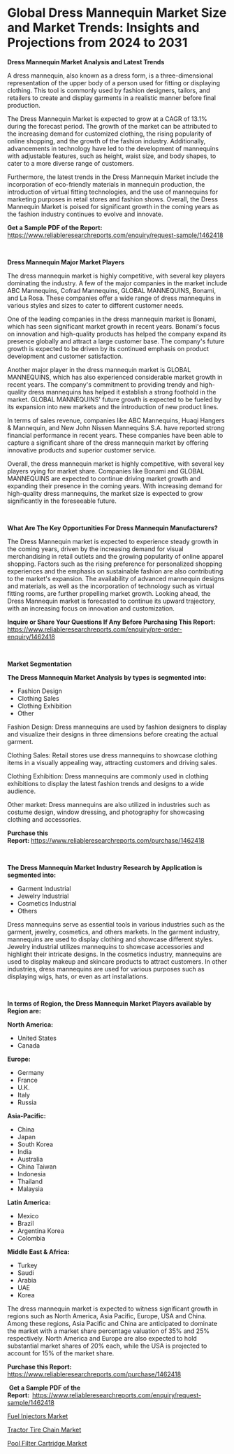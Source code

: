 <p><h1>Global Dress Mannequin Market Size and Market Trends: Insights and Projections from 2024 to 2031</h1></p><p><strong>Dress Mannequin Market Analysis and Latest Trends</strong></p>
<p><p>A dress mannequin, also known as a dress form, is a three-dimensional representation of the upper body of a person used for fitting or displaying clothing. This tool is commonly used by fashion designers, tailors, and retailers to create and display garments in a realistic manner before final production.</p><p>The Dress Mannequin Market is expected to grow at a CAGR of 13.1% during the forecast period. The growth of the market can be attributed to the increasing demand for customized clothing, the rising popularity of online shopping, and the growth of the fashion industry. Additionally, advancements in technology have led to the development of mannequins with adjustable features, such as height, waist size, and body shapes, to cater to a more diverse range of customers.</p><p>Furthermore, the latest trends in the Dress Mannequin Market include the incorporation of eco-friendly materials in mannequin production, the introduction of virtual fitting technologies, and the use of mannequins for marketing purposes in retail stores and fashion shows. Overall, the Dress Mannequin Market is poised for significant growth in the coming years as the fashion industry continues to evolve and innovate.</p></p>
<p><strong>Get a Sample PDF of the Report:&nbsp;</strong> <a href="https://www.reliableresearchreports.com/enquiry/request-sample/1462418">https://www.reliableresearchreports.com/enquiry/request-sample/1462418</a></p>
<p>&nbsp;</p>
<p><strong>Dress Mannequin Major Market Players</strong></p>
<p><p>The dress mannequin market is highly competitive, with several key players dominating the industry. A few of the major companies in the market include ABC Mannequins, Cofrad Mannequins, GLOBAL MANNEQUINS, Bonami, and La Rosa. These companies offer a wide range of dress mannequins in various styles and sizes to cater to different customer needs.</p><p>One of the leading companies in the dress mannequin market is Bonami, which has seen significant market growth in recent years. Bonami's focus on innovation and high-quality products has helped the company expand its presence globally and attract a large customer base. The company's future growth is expected to be driven by its continued emphasis on product development and customer satisfaction.</p><p>Another major player in the dress mannequin market is GLOBAL MANNEQUINS, which has also experienced considerable market growth in recent years. The company's commitment to providing trendy and high-quality dress mannequins has helped it establish a strong foothold in the market. GLOBAL MANNEQUINS' future growth is expected to be fueled by its expansion into new markets and the introduction of new product lines.</p><p>In terms of sales revenue, companies like ABC Mannequins, Huaqi Hangers & Mannequin, and New John Nissen Mannequins S.A. have reported strong financial performance in recent years. These companies have been able to capture a significant share of the dress mannequin market by offering innovative products and superior customer service.</p><p>Overall, the dress mannequin market is highly competitive, with several key players vying for market share. Companies like Bonami and GLOBAL MANNEQUINS are expected to continue driving market growth and expanding their presence in the coming years. With increasing demand for high-quality dress mannequins, the market size is expected to grow significantly in the foreseeable future.</p></p>
<p>&nbsp;</p>
<p><strong>What Are The Key Opportunities For Dress Mannequin Manufacturers?</strong></p>
<p><p>The Dress Mannequin market is expected to experience steady growth in the coming years, driven by the increasing demand for visual merchandising in retail outlets and the growing popularity of online apparel shopping. Factors such as the rising preference for personalized shopping experiences and the emphasis on sustainable fashion are also contributing to the market's expansion. The availability of advanced mannequin designs and materials, as well as the incorporation of technology such as virtual fitting rooms, are further propelling market growth. Looking ahead, the Dress Mannequin market is forecasted to continue its upward trajectory, with an increasing focus on innovation and customization.</p></p>
<p><strong>Inquire or Share Your Questions If Any Before Purchasing This Report:</strong> <a href="https://www.reliableresearchreports.com/enquiry/pre-order-enquiry/1462418">https://www.reliableresearchreports.com/enquiry/pre-order-enquiry/1462418</a></p>
<p>&nbsp;</p>
<p><strong>Market Segmentation</strong></p>
<p><strong>The Dress Mannequin Market Analysis by types is segmented into:</strong></p>
<p><ul><li>Fashion Design</li><li>Clothing Sales</li><li>Clothing Exhibition</li><li>Other</li></ul></p>
<p><p>Fashion Design: Dress mannequins are used by fashion designers to display and visualize their designs in three dimensions before creating the actual garment.</p><p>Clothing Sales: Retail stores use dress mannequins to showcase clothing items in a visually appealing way, attracting customers and driving sales.</p><p>Clothing Exhibition: Dress mannequins are commonly used in clothing exhibitions to display the latest fashion trends and designs to a wide audience.</p><p>Other market: Dress mannequins are also utilized in industries such as costume design, window dressing, and photography for showcasing clothing and accessories.</p></p>
<p><strong>Purchase this Report:&nbsp;</strong><a href="https://www.reliableresearchreports.com/purchase/1462418">https://www.reliableresearchreports.com/purchase/1462418</a></p>
<p>&nbsp;</p>
<p><strong>The Dress Mannequin Market Industry Research by Application is segmented into:</strong></p>
<p><ul><li>Garment Industrial</li><li>Jewelry Industrial</li><li>Cosmetics Industrial</li><li>Others</li></ul></p>
<p><p>Dress mannequins serve as essential tools in various industries such as the garment, jewelry, cosmetics, and others markets. In the garment industry, mannequins are used to display clothing and showcase different styles. Jewelry industrial utilizes mannequins to showcase accessories and highlight their intricate designs. In the cosmetics industry, mannequins are used to display makeup and skincare products to attract customers. In other industries, dress mannequins are used for various purposes such as displaying wigs, hats, or even as art installations.</p></p>
<p>&nbsp;</p>
<p><strong>In terms of Region, the Dress Mannequin Market Players available by Region are:</strong></p>
<p>
    <p> <strong> North America: </strong>
        <ul>
            <li>United States</li>
            <li>Canada</li>
        </ul>
        </p> 
    <p> <strong> Europe: </strong>
        <ul>
            <li>Germany</li>
            <li>France</li>
            <li>U.K.</li>
            <li>Italy</li>
            <li>Russia</li>
        </ul>
        </p> 
    <p> <strong> Asia-Pacific: </strong>
        <ul>
            <li>China</li>
            <li>Japan</li>
            <li>South Korea</li>
            <li>India</li>
            <li>Australia</li>
            <li>China Taiwan</li>
            <li>Indonesia</li>
            <li>Thailand</li>
            <li>Malaysia</li>
        </ul>
        </p> 
    <p> <strong> Latin America: </strong>
        <ul>
            <li>Mexico</li>
            <li>Brazil</li>
            <li>Argentina Korea</li>
            <li>Colombia</li>
        </ul>
        </p> 
    <p> <strong> Middle East & Africa: </strong>
        <ul>
            <li>Turkey</li>
            <li>Saudi</li>
            <li>Arabia</li>
            <li>UAE</li>
            <li>Korea</li>
        </ul>
    </p>
    </p>
<p><p>The dress mannequin market is expected to witness significant growth in regions such as North America, Asia Pacific, Europe, USA and China. Among these regions, Asia Pacific and China are anticipated to dominate the market with a market share percentage valuation of 35% and 25% respectively. North America and Europe are also expected to hold substantial market shares of 20% each, while the USA is projected to account for 15% of the market share.</p></p>
<p><strong>Purchase this Report: </strong><a href="https://www.reliableresearchreports.com/purchase/1462418">https://www.reliableresearchreports.com/purchase/1462418</a></p>
<p>&nbsp;<strong>Get a Sample PDF of the Report:&nbsp;&nbsp;</strong><a href="https://www.reliableresearchreports.com/enquiry/request-sample/1462418">https://www.reliableresearchreports.com/enquiry/request-sample/1462418</a></p>
<p><strong></strong></p>
<p><p><a href="https://simplistic-meeting-7ee.notion.site/Fuel-Injectors-Market-Research-Report-Provides-thorough-Industry-Overview-which-offers-an-In-Depth--74fc740dd5d5453c84ec561d0ad44133">Fuel Injectors Market</a></p><p><a href="https://skillful-vermicelli-b89.notion.site/Tractor-Tire-Chain-Market-Research-Report-Unlocks-Analysis-on-the-Market-Financial-Status-Market-Si-9fdc4fd10c43497ba4b6c02ae7b4df48">Tractor Tire Chain Market</a></p><p><a href="https://github.com/Alonsoolds3wq1d81czn8rbol/Market-Research-Report-List-1/blob/main/pool-filter-cartridge-market.md">Pool Filter Cartridge Market</a></p></p>